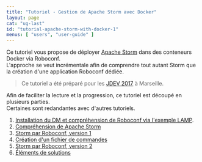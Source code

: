 ```yaml
---
title: "Tutoriel - Gestion de Apache Storm avec Docker"
layout: page
cat: "ug-last"
id: "tutorial-apache-storm-with-docker-1"
menus: [ "users", "user-guide" ]
---
```


Ce tutoriel vous propose de déployer [Apache Storm](http://storm.apache.org/) dans des conteneurs Docker via Roboconf.  
L'approche se veut incrémentale afin de comprendre tout autant Storm que la création
d'une application Roboconf dédiée.

> Ce tutoriel a été préparé pour les [JDEV 2017](http://devlog.cnrs.fr/jdev2017/t5.a08) à Marseille.

Afin de faciliter la lecture et la progression, ce tutoriel est découpé en plusieurs parties.  
Certaines sont redandantes avec d'autres tutoriels.

1. [Installation du DM et compréhension de Roboconf via l'exemple LAMP](tutoriel-apache-storm-et-docker-2.html).
2. [Compréhension de Apache Storm](tutoriel-apache-storm-et-docker-3.html)
3. [Storm par Roboconf, version 1](tutoriel-apache-storm-et-docker-4.html)
4. [Création d'un fichier de commandes](tutoriel-apache-storm-et-docker-5.html)
5. [Storm par Roboconf, version 2](tutoriel-apache-storm-et-docker-6.html)
6. [Éléments de solutions](tutoriel-apache-storm-et-docker-7.html)
